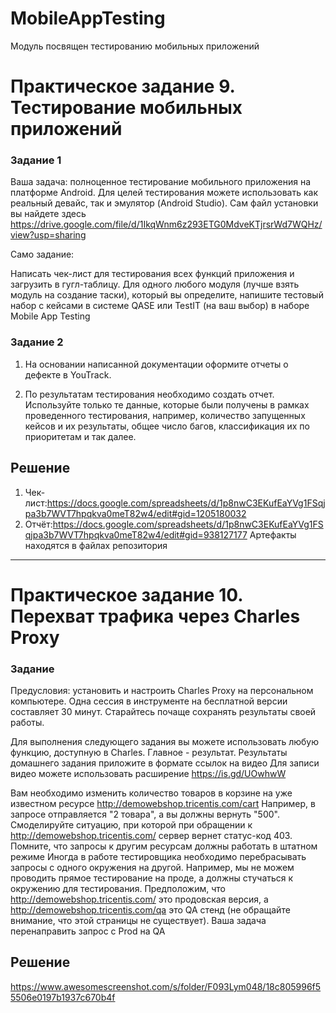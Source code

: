 # MobileAppTesting

Модуль посвящен тестированию мобильных приложений

# Практическое задание 9. Тестирование мобильных приложений

### Задание 1

Ваша задача: полноценное тестирование мобильного приложения на платформе Android. Для целей тестирования можете использовать как реальный девайс, так и эмулятор (Android Studio). Сам файл установки вы найдете здесь https://drive.google.com/file/d/1IkqWnm6z293ETG0MdveKTjrsrWd7WQHz/view?usp=sharing

Само задание:

Написать чек-лист для тестирования всех функций приложения и загрузить в гугл-таблицу.
Для одного любого модуля (лучше взять модуль на создание таски), который вы определите, напишите тестовый набор с кейсами в системе QASE или TestIT (на ваш выбор) в наборе Mobile App Testing

### Задание 2

1. На основании написанной документации оформите отчеты о дефекте в YouTrack.

2. По результатам тестирования необходимо создать отчет. Используйте только те данные, которые были получены в рамках проведенного тестирования, например, количество запущенных кейсов и их результаты, общее число багов, классификация их по приоритетам и так далее.

## Решение 

1. Чек-лист:https://docs.google.com/spreadsheets/d/1p8nwC3EKufEaYVg1FSqjpa3b7WVT7hpqkva0meT82w4/edit#gid=1205180032
2. Отчёт:https://docs.google.com/spreadsheets/d/1p8nwC3EKufEaYVg1FSqjpa3b7WVT7hpqkva0meT82w4/edit#gid=938127177
Артефакты находятся в файлах репозитория

---

# Практическое задание 10. Перехват трафика через Charles Proxy

### Задание 

Предусловия: установить и настроить Charles Proxy на персональном компьютере. Одна сессия в инструменте на бесплатной версии составляет 30 минут. Старайтесь почаще сохранять результаты своей работы.

Для выполнения следующего задания вы можете использовать любую функцию, доступную в Charles. Главное - результат. Результаты домашнего задания приложите в формате ссылок на видео  Для записи видео можете использовать расширение https://is.gd/UOwhwW

Вам необходимо изменить количество товаров в корзине на уже известном ресурсе http://demowebshop.tricentis.com/cart Например, в запросе отправляется "2 товара", а вы должны вернуть "500".
Смоделируйте ситуацию, при которой при обращении к http://demowebshop.tricentis.com/ сервер вернет статус-код 403. Помните, что запросы к другим ресурсам должны работать в штатном режиме
Иногда в работе тестировщика необходимо перебрасывать запросы с одного окружения на другой. Например, мы не можем проводить прямое тестирование на проде, а должны стучаться к окружению для тестирования. Предположим, что http://demowebshop.tricentis.com/ это продовская версия, а http://demowebshop.tricentis.com/qa это QA стенд (не обращайте внимание, что этой страницы не существует). Ваша задача перенаправить запрос с Prod на QA

## Решение
https://www.awesomescreenshot.com/s/folder/F093Lym048/18c805996f55506e0197b1937c670b4f
